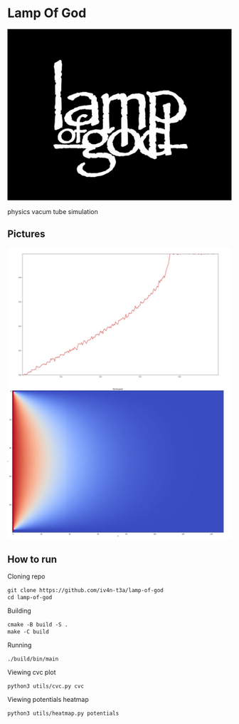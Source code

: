 # Lamp Of God

![logo](media/logo.png)

physics vacum tube simulation

## Pictures

![cvc](media/cvc.jpg)
![potentials](media/potentials.jpg)

## How to run

Cloning repo

    git clone https://github.com/iv4n-t3a/lamp-of-god
    cd lamp-of-god

Building

    cmake -B build -S .
    make -C build

Running

    ./build/bin/main

Viewing cvc plot

    python3 utils/cvc.py cvc

Viewing potentials heatmap

    python3 utils/heatmap.py potentials
